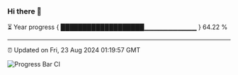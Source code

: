 ### Hi there 👋

⏳ Year progress { ███████████████████▁▁▁▁▁▁▁▁▁▁▁ } 64.22 %

---

⏰ Updated on Fri, 23 Aug 2024 01:19:57 GMT

![Progress Bar CI](https://github.com/liununu/liununu/workflows/Progress%20Bar%20CI/badge.svg)
